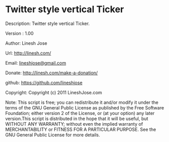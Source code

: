 Twitter style vertical Ticker
=====================

Description: Twitter style vertical Ticker.

Version : 1.00

Author: Linesh Jose

Url: http://linesh.com/

Email: lineshjose@gmail.com

Donate:  http://linesh.com/make-a-donation/

github: https://github.com/lineshjose

Copyright: Copyright (c) 2011 LineshJose.com
	
Note: This script is free; you can redistribute it and/or modify  it under the terms of the GNU General Public License as published by 	the Free Software Foundation; either version 2 of the License, or (at your option) any later version.This script is distributed in the hope 	that it will be useful,    but WITHOUT ANY WARRANTY; without even the implied warranty of MERCHANTABILITY or FITNESS FOR A PARTICULAR PURPOSE. See the  GNU General Public License for more details.
